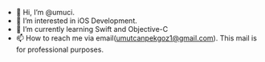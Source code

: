 - 👋 Hi, I’m @umuci.
- 👀 I’m interested in iOS Development. 
- 🌱 I’m currently learning Swift and Objective-C
- 📫 How to reach me via email(umutcanpekgoz1@gmail.com). This mail is for professional purposes.

